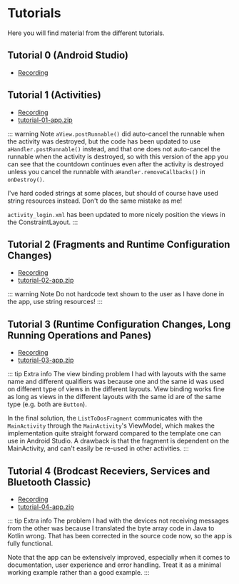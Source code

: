 <SetTitle title="Android Development 2021" />

# Tutorials
Here you will find material from the different tutorials.

## Tutorial 0 (Android Studio)
* [Recording](https://ju.instructure.com/courses/3421/pages/tutorial-recordings?module_item_id=78645)

## Tutorial 1 (Activities)
* [Recording](https://ju.instructure.com/courses/3421/pages/tutorial-recordings?module_item_id=78645)
* [tutorial-01-app.zip](./files/tutorials/tutorial-01-app.zip)

::: warning Note
`aView.postRunnable()` did auto-cancel the runnable when the activity was destroyed, but the code has been updated to use `aHandler.postRunnable()` instead, and that one does not auto-cancel the runnable when the activity is destroyed, so with this version of the app you can see that the countdown continues even after the activity is destroyed unless you cancel the runnable with `aHandler.removeCallbacks()` in `onDestroy()`.

I've hard coded strings at some places, but should of course have used string resources instead. Don't do the same mistake as me!

`activity_login.xml` has been updated to more nicely position the views in the ConstraintLayout.
:::

## Tutorial 2 (Fragments and Runtime Configuration Changes)
* [Recording](https://ju.instructure.com/courses/3421/pages/tutorial-recordings?module_item_id=78645)
* [tutorial-02-app.zip](./files/tutorials/tutorial-02-app.zip)

::: warning Note
Do not hardcode text shown to the user as I have done in the app, use string resources!
:::

## Tutorial 3 (Runtime Configuration Changes, Long Running Operations and Panes)
* [Recording](https://ju.instructure.com/courses/3421/pages/tutorial-recordings?module_item_id=78645)
* [tutorial-03-app.zip](./files/tutorials/tutorial-03-app.zip)

::: tip Extra info
The view binding problem I had with layouts with the same name and different qualifiers was because one and the same id was used on different type of views in the different layouts. View binding works fine as long as views in the different layouts with the same id are of the same type (e.g. both are `Button`).

In the final solution, the `ListToDosFragment` communicates with the `MainActivity` through the `MainActivity`'s ViewModel, which makes the implementation quite straight forward compared to the template one can use in Android Studio. A drawback is that the fragment is dependent on the MainActivity, and can't easily be re-used in other activities.
:::

## Tutorial 4 (Brodcast Receviers, Services and Bluetooth Classic)
* [Recording](https://ju.instructure.com/courses/3421/pages/tutorial-recordings?module_item_id=78645)
* [tutorial-04-app.zip](./files/tutorials/tutorial-04-app.zip)

::: tip Extra info
The problem I had with the devices not receiving messages from the other was because I translated the byte array code in Java to Kotlin wrong. That has been corrected in the source code now, so the app is fully functional.

Note that the app can be extensively improved, especially when it comes to documentation, user experience and error handling. Treat it as a minimal working example rather than a good example.
:::
